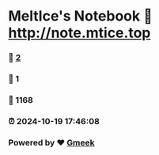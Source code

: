 # MeltIce's Notebook :link: http://note.mtice.top 
### :page_facing_up: [2](http://note.mtice.top/tag.html) 
### :speech_balloon: 1 
### :hibiscus: 1168 
### :alarm_clock: 2024-10-19 17:46:08 
### Powered by :heart: [Gmeek](https://github.com/Meekdai/Gmeek)
